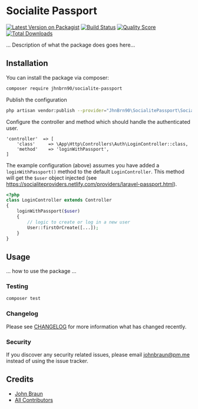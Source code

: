 # Socialite Passport

[![Latest Version on Packagist](https://img.shields.io/packagist/v/jhnbrn90/socialite-passport.svg?style=flat-square)](https://packagist.org/packages/jhnbrn90/socialite-passport)
[![Build Status](https://img.shields.io/travis/Jhnbrn90/socialite-passport/master.svg?style=flat-square)](https://travis-ci.org/Jhnbrn90/socialite-passport)
[![Quality Score](https://img.shields.io/scrutinizer/g/jhnbrn90/socialite-passport.svg?style=flat-square)](https://scrutinizer-ci.com/g/jhnbrn90/socialite-passport)
[![Total Downloads](https://img.shields.io/packagist/dt/jhnbrn90/socialite-passport.svg?style=flat-square)](https://packagist.org/packages/jhnbrn90/socialite-passport)

 ... Description of what the package does goes here...

## Installation
You can install the package via composer:

```bash
composer require jhnbrn90/socialite-passport
```

Publish the configuration

```bash
php artisan vendor:publish --provider="JhnBrn90\SocialitePassport\SocialitePassportServiceProvider" --tag="config"
````

Configure the controller and method which should handle the authenticated user.
```
'controller'  => [
    'class'     => \App\Http\Controllers\Auth\LoginController::class,
    'method'    => 'loginWithPassport',
]
```

The example configuration (above) assumes you have added a `loginWithPassport()` method to the default `LoginController`. 
This method will get the `$user` object injected (see https://socialiteproviders.netlify.com/providers/laravel-passport.html).

```php
<?php
class LoginController extends Controller 
{
    loginWithPassport($user)
    {
        // logic to create or log in a new user
        User::firstOrCreate([...]);
    }
}
```

## Usage

... how to use the package ...

### Testing

``` bash
composer test
```

### Changelog

Please see [CHANGELOG](CHANGELOG.md) for more information what has changed recently.

### Security

If you discover any security related issues, please email johnbraun@pm.me instead of using the issue tracker.

## Credits

- [John Braun](https://github.com/jhnbrn90)
- [All Contributors](../../contributors)

